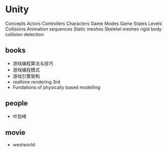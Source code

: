 # Unity
Concepts
	Actors
	Controllers
	Characters
	Game Modes
	Game States
	Levels
	Collisions
	Animation sequences
	Static meshes
	Skeletel meshes
	rigid body
	collision detection


## books
* 游戏编程算法与技巧
* 游戏编程模式
* 游戏引擎架构
* realtime rendering 3rd
* Fundations of physically based modelling

## people
* 叶劲峰

## movie
* westworld
